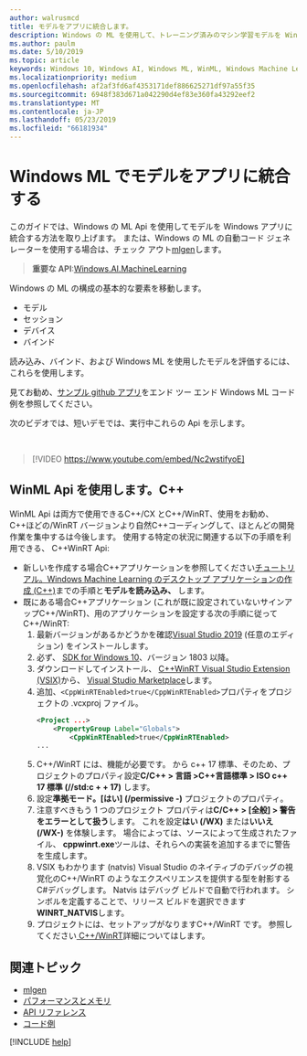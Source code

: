 ```yaml
---
author: walrusmcd
title: モデルをアプリに統合します。
description: Windows の ML を使用して、トレーニング済みのマシン学習モデルを Windows アプリケーションに統合する方法について説明します。
ms.author: paulm
ms.date: 5/10/2019
ms.topic: article
keywords: Windows 10, Windows AI, Windows ML, WinML, Windows Machine Learning
ms.localizationpriority: medium
ms.openlocfilehash: af2af3fd6af4353171def886625271df97a55f35
ms.sourcegitcommit: 6948f383d671a042290d4ef83e360fa43292eef2
ms.translationtype: MT
ms.contentlocale: ja-JP
ms.lasthandoff: 05/23/2019
ms.locfileid: "66181934"
---
```

# <a name="integrate-a-model-into-your-app-with-windows-ml"></a>Windows ML でモデルをアプリに統合する

このガイドでは、Windows の ML Api を使用してモデルを Windows アプリに統合する方法を取り上げます。 または、Windows の ML の自動コード ジェネレーターを使用する場合は、チェック アウト[mlgen](mlgen.md)します。

> **重要な API**:[Windows.AI.MachineLearning](https://docs.microsoft.com/uwp/api/windows.ai.machinelearning)

Windows の ML の構成の基本的な要素を移動します。

* モデル
* セッション
* デバイス
* バインド

読み込み、バインド、および Windows ML を使用したモデルを評価するには、これらを使用します。

見てお勧め、[サンプル github アプリ](https://github.com/Microsoft/Windows-Machine-Learning/tree/master)をエンド ツー エンド Windows ML コード例を参照してください。

次のビデオでは、短いデモでは、実行中これらの Api を示します。

<br/>

> [!VIDEO https://www.youtube.com/embed/Nc2wstifyoE]

## <a name="using-winml-apis-in-c"></a>WinML Api を使用します。C++

WinML Api は両方で使用できるC++/CX とC++/WinRT、使用をお勧め、C++ほどの/WinRT バージョンより自然C++コーディングして、ほとんどの開発作業を集中するは今後します。 使用する特定の状況に関連する以下の手順を利用できる、 C++WinRT Api:

* 新しいを作成する場合C++アプリケーションを参照してください[チュートリアル。Windows Machine Learning のデスクトップ アプリケーションの作成 (C++)](https://docs.microsoft.com/windows/ai/get-started-desktop)までの手順と**モデルを読み込み、** します。
* 既にある場合C++アプリケーション (これが既に設定されていないサインアップC++/WinRT)、用のアプリケーションを設定する次の手順に従ってC++/WinRT:
    1. 最新バージョンがあるかどうかを確認[Visual Studio 2019](https://visualstudio.microsoft.com/downloads/) (任意のエディション) をインストールします。
    2. 必ず、 [SDK for Windows 10](https://developer.microsoft.com/windows/downloads/windows-10-sdk)、バージョン 1803 以降。
    3. ダウンロードしてインストール、 [ C++WinRT Visual Studio Extension (VSIX)](https://aka.ms/cppwinrt/vsix)から、 [Visual Studio Marketplace](https://marketplace.visualstudio.com/)します。
    4. 追加、`<CppWinRTEnabled>true</CppWinRTEnabled>`プロパティをプロジェクトの .vcxproj ファイル。
        ```xml
        <Project ...>
            <PropertyGroup Label="Globals">
                <CppWinRTEnabled>true</CppWinRTEnabled>
        ...
        ```
    5. C++/WinRT には、機能が必要です。 から c++ 17 標準、そのため、プロジェクトのプロパティ設定**C/C++ > 言語 >C++言語標準 > ISO c++ 17 標準 (//std:c + + 17)** します。
    6. 設定**準拠モード。[はい] (/permissive -)** プロジェクトのプロパティ。
    7. 注意すべきもう 1 つのプロジェクト プロパティは**C/C++ > [全般] > 警告をエラーとして扱う**します。 これを設定**はい (/WX)** または**いいえ (/WX-)** を体験します。 場合によっては、ソースによって生成されたファイル、 **cppwinrt.exe**ツールは、それらへの実装を追加するまでに警告を生成します。
    8. VSIX もわかります (natvis) Visual Studio のネイティブのデバッグの視覚化のC++/WinRT のようなエクスペリエンスを提供する型を射影するC#デバッグします。 Natvis はデバッグ ビルドで自動で行われます。 シンボルを定義することで、リリース ビルドを選択できます**WINRT_NATVIS**します。
    9. プロジェクトには、セットアップがなりますC++/WinRT です。 参照してください[ C++/WinRT](https://docs.microsoft.com/windows/uwp/cpp-and-winrt-apis/)詳細についてはします。

## <a name="related-topics"></a>関連トピック

* [mlgen](mlgen.md)
* [パフォーマンスとメモリ](performance-memory.md)
* [API リファレンス](https://docs.microsoft.com/uwp/api/windows.ai.machinelearning)
* [コード例](https://github.com/Microsoft/Windows-Machine-Learning/tree/master)

[!INCLUDE [help](../includes/get-help.md)]
